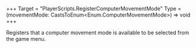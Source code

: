+++
Target = "PlayerScripts.RegisterComputerMovementMode"
Type = (movementMode: CastsToEnum<Enum.ComputerMovementMode>) => void
+++

Registers that a computer movement mode is available to be selected from the game menu.